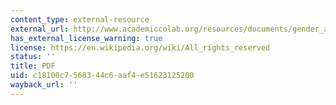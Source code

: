 ```yaml
---
content_type: external-resource
external_url: http://www.academiccolab.org/resources/documents/gender_and_morrowind.pdf
has_external_license_warning: true
license: https://en.wikipedia.org/wiki/All_rights_reserved
status: ''
title: PDF
uid: c18100c7-5683-44c6-aaf4-e51623125200
wayback_url: ''
---
```

